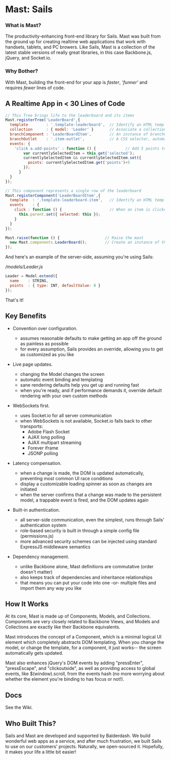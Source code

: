 # Mast: Sails 

### What is Mast?
The productivity-enhancing front-end library for Sails.  Mast was built from the ground up for creating realtime web applications that work with handsets, tablets, and PC browers.  Like Sails, Mast is a collection of the latest stable versions of really great libraries, in this case Backbone.js, jQuery, and Socket.io.

### Why Bother?
With Mast, building the front-end for your app is *faster*, *'funner'* and requires *fewer* lines of code.



## A Realtime App in **< 30** Lines of Code

```javascript
// This Tree brings life to the leaderboard and its items
Mast.registerTree('LeaderBoard',{
  template        : '.template-leaderboard',  // Identify an HTML template to represent the leaderboard frame
  collection      : { model: 'Leader' }       // Associate a collection with the leaderboard
  branchComponent : 'LeaderBoardItem',        // An instance of branchComponent will be created for each item in the collection
  branchOutlet    : '.item-outlet',           // A CSS selector, automatically scoped within the component, to identify where new branches should be appended
  events: {
    'click a.add-points' : function () {             // Add 5 points to the selected Leader
        var currentlySelectedItem = this.get('selected');
        currentlySelectedItem && currentlySelectedItem.set({ 
          points: currentlySelectedItem.get('points')+5 
        }); 
      }
  }
});

// This component represents a single row of the leaderboard
Mast.registerComponent('LeaderBoardItem',{
  template  : '.template-leaderboard-item',   // Identify an HTML template to represent each leaderboard item
  events    : {
    click : function () {                     // When an item is clicked on, mark it as selected
      this.parent.set({ selected: this });
    }
  }
});

Mast.raise(function () {                    // Raise the mast
  new Mast.components.LeaderBoard();        // Create an instance of the LeaderBoard
});
```

And here's an example of the server-side, assuming you're using Sails: 

*/models/Leader.js*
```javascript
Leader = Model.extend({
  name    : STRING,
  points  : { type: INT, defaultValue: 0 }
});
```

That's it!




## Key Benefits

- Convention over configuration.
  - assumes reasonable defaults to make getting an app off the ground as painless as possible
  - for every assumption, Sails provides an override, allowing you to get as customized as you like

- Live page updates.
  - changing the Model changes the screen
  - automatic event binding and templating
  - sane rendering defaults help you get up and running fast
  - when you're ready, and if performance demands it, override default rendering with your own custom methods

- WebSockets first.
  - uses Socket.io for all server communication
  - when WebSockets is not available, Socket.io falls back to other transports:
    - Adobe Flash Socket
    - AJAX long polling
    - AJAX multipart streaming
    - Forever iframe
    - JSONP polling

- Latency compensation.
  - when a change is made, the DOM is updated automatically, preventing most common UI race conditions
  - display a customizable loading spinner as soon as changes are initiated
  - when the server confirms that a change was made to the persistent model, a trappable event is fired, and the DOM updates again

- Built-in authentication.
  - all server-side communication, even the simplest, runs through Sails' authentication system
  - role-based security is built in through a simple config file (permissions.js)
  - more advanced security schemes can be injected using standard ExpressJS middleware semantics

- Dependency management.
  - unlike Backbone alone, Mast definitions are commutative (order doesn't matter)
  - also keeps track of dependencies and inheritance relationships
  - that means you can put your code into one -or- multiple files and import them any way you like




## How It Works
At its core, Mast is made up of Components, Models, and Collections.  Components are very closely related to Backbone Views, and Models and Collections are exactly like their Backbone equivalents.

Mast introduces the concept of a Component, which is a minimal logical UI element which completely abstracts DOM templating. 
When you change the model, or change the template, for a component, it just works-- the screen automatically gets updated.

Mast also enhances jQuery's DOM events by adding "pressEnter", "pressEscape", and "clickoutside", as well as providing access to global events, like $(window).scroll, from the events hash (no more worrying about whether the element you're binding to has focus or not!).



## Docs
See the Wiki.




## Who Built This?
Sails and Mast are developed and supported by Balderdash.  We build wonderful web apps as a service, and after much frustration, we built Sails to use on our customers' projects.  Naturally, we open-sourced it.  Hopefully, it makes your life a little bit easier!